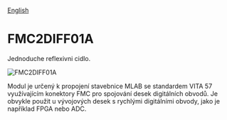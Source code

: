 
[English](./README.md)
<!--- module --->
# FMC2DIFF01A
<!--- Emodule --->

<!--- subtitle --->Jednoduche reflexivni cidlo.<!--- Esubtitle --->

![FMC2DIFF01A](/doc/img/FMC2DIFF_top_big.jpg)

<!--- description --->Modul je určený k propojení stavebnice MLAB se standardem VITA 57 využívajícím konektory FMC pro spojování desek digitálních obvodů. Je obvykle použit u vývojových desek s rychlými digitálními obvody, jako je například FPGA nebo ADC.<!--- Edescription --->
            